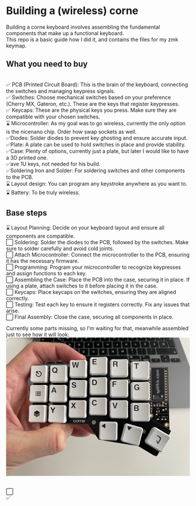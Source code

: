 # Building a (wireless) corne
Building a corne keyboard involves assembling the fundamental components that make up a functional keyboard. </br>
This repo is a basic guide how I did it, and contains the files for my zmk keymap. </br>

## What you need to buy
</br>✅ PCB (Printed Circuit Board): This is the brain of the keyboard, connecting the switches and managing keypress signals.
</br>✅ Switches: Choose mechanical switches based on your preference (Cherry MX, Gateron, etc.). These are the keys that register keypresses.
</br>✅ Keycaps: These are the physical keys you press. Make sure they are compatible with your chosen switches.
</br>⌛ Microcontroller: As my goal was to go wireless, currently the only option is the nicenano chip. Order how swap sockets as well.
</br>✅Diodes: Solder diodes to prevent key ghosting and ensure accurate input.
</br>✅Plate: A plate can be used to hold switches in place and provide stability.
</br>✅Case: Plenty of options, currently just a plate, but later I would like to have a 3D printed one.
</br>✅ave 1U keys, not needed for his build.
</br>✅Soldering Iron and Solder: For soldering switches and other components to the PCB.
</br>⌛ Layout design: You can program any keystroke anywhere as you want to.
</br>⌛ Battery: To be truly wireless.
</br>

## Base steps

⌛ Layout Planning: Decide on your keyboard layout and ensure all components are compatible.
</br>⬜ Soldering: Solder the diodes to the PCB, followed by the switches. Make sure to solder carefully and avoid cold joints.
</br>⬜ Attach Microcontroller: Connect the microcontroller to the PCB, ensuring it has the necessary firmware.
</br>⬜ Programming: Program your microcontroller to recognize keypresses and assign functions to each key.
</br>⬜ Assembling the Case: Place the PCB into the case, securing it in place. If using a plate, attach switches to it before placing it in the case.
</br>⬜ Keycaps: Place keycaps on the switches, ensuring they are aligned correctly.
</br>⬜ Testing: Test each key to ensure it registers correctly. Fix any issues that arise.
</br>⬜ Final Assembly: Close the case, securing all components in place.

Currently some parts missing, so I'm waiting for that, meanwhile assembled just to see how it will look:
<img src="IMG_4989.jpeg" />

</br>⬜
</br>✅